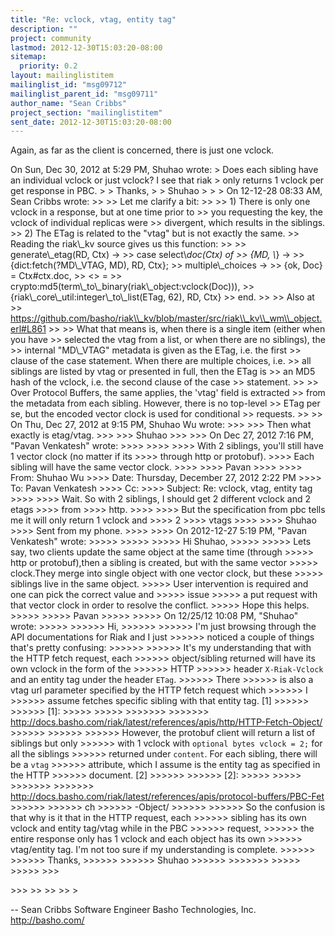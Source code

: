 ```yaml
---
title: "Re: vclock, vtag, entity tag"
description: ""
project: community
lastmod: 2012-12-30T15:03:20-08:00
sitemap:
  priority: 0.2
layout: mailinglistitem
mailinglist_id: "msg09712"
mailinglist_parent_id: "msg09711"
author_name: "Sean Cribbs"
project_section: "mailinglistitem"
sent_date: 2012-12-30T15:03:20-08:00
---
```



Again, as far as the client is concerned, there is just one vclock.

On Sun, Dec 30, 2012 at 5:29 PM, Shuhao  wrote:
&gt; Does each sibling have an individual vclock or just vclock? I see that riak
&gt; only returns 1 vclock per get response in PBC.
&gt;
&gt; Thanks,
&gt;
&gt; Shuhao
&gt;
&gt;
&gt; On 12-12-28 08:33 AM, Sean Cribbs wrote:
&gt;&gt;
&gt;&gt; Let me clarify a bit:
&gt;&gt;
&gt;&gt; 1) There is only one vclock in a response, but at one time prior to
&gt;&gt; you requesting the key, the vclock of individual replicas were
&gt;&gt; divergent, which results in the siblings.
&gt;&gt; 2) The ETag is related to the "vtag" but is not exactly the same.
&gt;&gt; Reading the riak\\_kv source gives us this function:
&gt;&gt;
&gt;&gt; generate\\_etag(RD, Ctx) -&gt;
&gt;&gt; case select\\_doc(Ctx) of
&gt;&gt; {MD, \\_} -&gt;
&gt;&gt; {dict:fetch(?MD\\_VTAG, MD), RD, Ctx};
&gt;&gt; multiple\\_choices -&gt;
&gt;&gt; {ok, Doc} = Ctx#ctx.doc,
&gt;&gt; &lt;&gt; =
&gt;&gt; crypto:md5(term\\_to\\_binary(riak\\_object:vclock(Doc))),
&gt;&gt; {riak\\_core\\_util:integer\\_to\\_list(ETag, 62), RD, Ctx}
&gt;&gt; end.
&gt;&gt;
&gt;&gt; Also at
&gt;&gt; https://github.com/basho/riak\\_kv/blob/master/src/riak\\_kv\\_wm\\_object.erl#L861
&gt;&gt;
&gt;&gt; What that means is, when there is a single item (either when you have
&gt;&gt; selected the vtag from a list, or when there are no siblings), the
&gt;&gt; internal "MD\\_VTAG" metadata is given as the ETag, i.e. the first
&gt;&gt; clause of the case statement. When there are multiple choices, i.e.
&gt;&gt; all siblings are listed by vtag or presented in full, then the ETag is
&gt;&gt; an MD5 hash of the vclock, i.e. the second clause of the case
&gt;&gt; statement.
&gt;&gt;
&gt;&gt; Over Protocol Buffers, the same applies, the 'vtag' field is extracted
&gt;&gt; from the metadata from each sibling. However, there is no top-level
&gt;&gt; ETag per se, but the encoded vector clock is used for conditional
&gt;&gt; requests.
&gt;&gt;
&gt;&gt; On Thu, Dec 27, 2012 at 9:15 PM, Shuhao Wu  wrote:
&gt;&gt;&gt;
&gt;&gt;&gt; Then what exactly is etag/vtag.
&gt;&gt;&gt;
&gt;&gt;&gt; Shuhao
&gt;&gt;&gt;
&gt;&gt;&gt; On Dec 27, 2012 7:16 PM, "Pavan Venkatesh"  wrote:
&gt;&gt;&gt;&gt;
&gt;&gt;&gt;&gt;
&gt;&gt;&gt;&gt; With 2 siblings, you'll still have 1 vector clock (no matter if its
&gt;&gt;&gt;&gt; through http or protobuf).
&gt;&gt;&gt;&gt; Each sibling will have the same vector clock.
&gt;&gt;&gt;&gt;
&gt;&gt;&gt;&gt; Pavan
&gt;&gt;&gt;&gt;
&gt;&gt;&gt;&gt; From: Shuhao Wu 
&gt;&gt;&gt;&gt; Date: Thursday, December 27, 2012 2:22 PM
&gt;&gt;&gt;&gt; To: Pavan Venkatesh 
&gt;&gt;&gt;&gt; Cc: 
&gt;&gt;&gt;&gt; Subject: Re: vclock, vtag, entity tag
&gt;&gt;&gt;&gt;
&gt;&gt;&gt;&gt; Wait. So with 2 siblings, I should get 2 different vclock and 2 etags
&gt;&gt;&gt;&gt; from
&gt;&gt;&gt;&gt; http.
&gt;&gt;&gt;&gt;
&gt;&gt;&gt;&gt; But the specification from pbc tells me it will only return 1 vclock and
&gt;&gt;&gt;&gt; 2
&gt;&gt;&gt;&gt; vtags
&gt;&gt;&gt;&gt;
&gt;&gt;&gt;&gt; Shuhao
&gt;&gt;&gt;&gt; Sent from my phone.
&gt;&gt;&gt;&gt;
&gt;&gt;&gt;&gt; On 2012-12-27 5:19 PM, "Pavan Venkatesh"  wrote:
&gt;&gt;&gt;&gt;&gt;
&gt;&gt;&gt;&gt;&gt;
&gt;&gt;&gt;&gt;&gt; Hi Shuhao,
&gt;&gt;&gt;&gt;&gt;
&gt;&gt;&gt;&gt;&gt; Lets say, two clients update the same object at the same time (through
&gt;&gt;&gt;&gt;&gt; http or protobuf),then a sibling is created, but with the same vector
&gt;&gt;&gt;&gt;&gt; clock.They merge into single object with one vector clock, but these
&gt;&gt;&gt;&gt;&gt; siblings live in the same object.
&gt;&gt;&gt;&gt;&gt; User intervention is required and one can pick the correct value and
&gt;&gt;&gt;&gt;&gt; issue
&gt;&gt;&gt;&gt;&gt; a put request with that vector clock in order to resolve the conflict.
&gt;&gt;&gt;&gt;&gt; Hope this helps.
&gt;&gt;&gt;&gt;&gt;
&gt;&gt;&gt;&gt;&gt; Pavan
&gt;&gt;&gt;&gt;&gt;
&gt;&gt;&gt;&gt;&gt; On 12/25/12 10:08 PM, "Shuhao"  wrote:
&gt;&gt;&gt;&gt;&gt;
&gt;&gt;&gt;&gt;&gt;&gt; Hi,
&gt;&gt;&gt;&gt;&gt;&gt;
&gt;&gt;&gt;&gt;&gt;&gt; I'm just browsing through the API documentations for Riak and I just
&gt;&gt;&gt;&gt;&gt;&gt; noticed a couple of things that's pretty confusing:
&gt;&gt;&gt;&gt;&gt;&gt;
&gt;&gt;&gt;&gt;&gt;&gt; It's my understanding that with the HTTP fetch request, each
&gt;&gt;&gt;&gt;&gt;&gt; object/sibling returned will have its own vclock in the form of the
&gt;&gt;&gt;&gt;&gt;&gt; HTTP
&gt;&gt;&gt;&gt;&gt;&gt; header `X-Riak-Vclock` and an entity tag under the header `ETag`.
&gt;&gt;&gt;&gt;&gt;&gt; There
&gt;&gt;&gt;&gt;&gt;&gt; is also a vtag url parameter specified by the HTTP fetch request which
&gt;&gt;&gt;&gt;&gt;&gt; I
&gt;&gt;&gt;&gt;&gt;&gt; assume fetches specific sibling with that entity tag. [1]
&gt;&gt;&gt;&gt;&gt;&gt;
&gt;&gt;&gt;&gt;&gt;&gt; [1]:
&gt;&gt;&gt;&gt;&gt;
&gt;&gt;&gt;&gt;&gt;
&gt;&gt;&gt;&gt;&gt;&gt;&gt;
&gt;&gt;&gt;&gt;&gt;&gt;&gt; http://docs.basho.com/riak/latest/references/apis/http/HTTP-Fetch-Object/
&gt;&gt;&gt;&gt;&gt;&gt;
&gt;&gt;&gt;&gt;&gt;&gt;
&gt;&gt;&gt;&gt;&gt;&gt; However, the protobuf client will return a list of siblings but only
&gt;&gt;&gt;&gt;&gt;&gt; with 1 vclock with `optional bytes vclock = 2;` for all the siblings
&gt;&gt;&gt;&gt;&gt;&gt; returned under `content`. For each sibling, there will be a `vtag`
&gt;&gt;&gt;&gt;&gt;&gt; attribute, which I assume is the entity tag as specified in the HTTP
&gt;&gt;&gt;&gt;&gt;&gt; document. [2]
&gt;&gt;&gt;&gt;&gt;&gt;
&gt;&gt;&gt;&gt;&gt;&gt; [2]:
&gt;&gt;&gt;&gt;&gt;
&gt;&gt;&gt;&gt;&gt;
&gt;&gt;&gt;&gt;&gt;&gt;&gt;
&gt;&gt;&gt;&gt;&gt;&gt;&gt; http://docs.basho.com/riak/latest/references/apis/protocol-buffers/PBC-Fet
&gt;&gt;&gt;&gt;&gt;&gt;
&gt;&gt;&gt;&gt;&gt;&gt; ch
&gt;&gt;&gt;&gt;&gt;&gt; -Object/
&gt;&gt;&gt;&gt;&gt;&gt;
&gt;&gt;&gt;&gt;&gt;&gt; So the confusion is that why is it that in the HTTP request, each
&gt;&gt;&gt;&gt;&gt;&gt; sibling has its own vclock and entity tag/vtag while in the PBC
&gt;&gt;&gt;&gt;&gt;&gt; request,
&gt;&gt;&gt;&gt;&gt;&gt; the entire response only has 1 vclock and each object has its own
&gt;&gt;&gt;&gt;&gt;&gt; vtag/entity tag. I'm not too sure if my understanding is complete.
&gt;&gt;&gt;&gt;&gt;&gt;
&gt;&gt;&gt;&gt;&gt;&gt; Thanks,
&gt;&gt;&gt;&gt;&gt;&gt;
&gt;&gt;&gt;&gt;&gt;&gt; Shuhao
&gt;&gt;&gt;&gt;&gt;&gt;
&gt;&gt;&gt;&gt;&gt;&gt;&gt;
&gt;&gt;&gt;&gt;&gt;
&gt;&gt;&gt;&gt;&gt;
&gt;&gt;&gt;

&gt;&gt;&gt;
&gt;&gt;
&gt;&gt;
&gt;&gt;
&gt;

-- 
Sean Cribbs 
Software Engineer
Basho Technologies, Inc.
http://basho.com/

